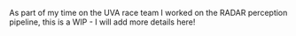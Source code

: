 As part of my time on the UVA race team I worked on the RADAR perception pipeline, this is a WIP - I will add more details here!